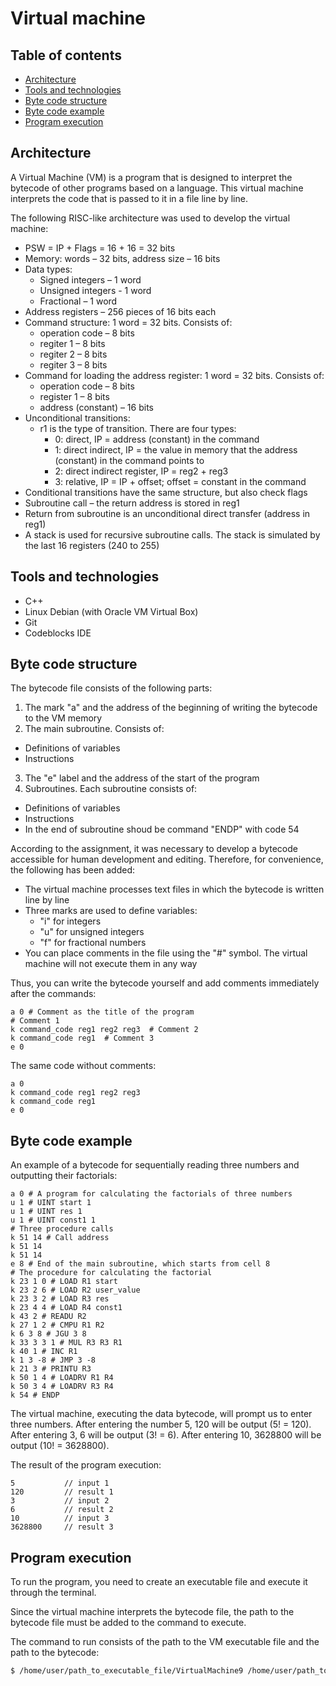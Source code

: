 # Virtual machine

## Table of contents
* [Architecture](#architecture)
* [Tools and technologies](#tools-and-technologies)
* [Byte code structure](#byte-code-structure)
* [Byte code example](#byte-code-example)
* [Program execution](#program-execution)

<a name="architecture"></a>
## Architecture

A Virtual Machine (VM) is a program that is designed to interpret the bytecode of other programs based on a language.
This virtual machine interprets the code that is passed to it in a file line by line.

The following RISC-like architecture was used to develop the virtual machine:
* PSW = IP + Flags = 16 + 16 = 32 bits
* Memory: words – 32 bits, address size – 16 bits
* Data types:
  - Signed integers – 1 word
  - Unsigned integers - 1 word
  - Fractional – 1 word
* Address registers – 256 pieces of 16 bits each
* Command structure: 1 word = 32 bits. Consists of:
  - operation code – 8 bits
  - regiter 1 – 8 bits
  - regiter 2 – 8 bits
  - regiter 3 – 8 bits
* Command for loading the address register: 1 word = 32 bits. Consists of:
  - operation code – 8 bits
  - register 1 – 8 bits
  - address (constant) – 16 bits
* Unconditional transitions:
  - r1 is the type of transition. There are four types:
     - 0: direct, IP = address (constant) in the command
     - 1: direct indirect, IP = the value in memory that the address (constant) in the command points to
     - 2: direct indirect register, IP = reg2 + reg3
     - 3: relative, IP = IP + offset; offset = constant in the command
* Conditional transitions have the same structure, but also check flags
* Subroutine call – the return address is stored in reg1
* Return from subroutine is an unconditional direct transfer (address in reg1)
* A stack is used for recursive subroutine calls. The stack is simulated by the last 16 registers (240 to 255)

<a name="tools"></a>
## Tools and technologies
* C++
* Linux Debian (with Oracle VM Virtual Box)
* Git
* Codeblocks IDE


<a name="Byte code structure"></a>
## Byte code structure

The bytecode file consists of the following parts:
1. The mark "a" and the address of the beginning of writing the bytecode to the VM memory
2. The main subroutine. Consists of:
  - Definitions of variables
  - Instructions
3. The "e" label and the address of the start of the program
4. Subroutines. Each subroutine consists of:
  - Definitions of variables
  - Instructions
  - In the end of subroutine shoud be command "ENDP" with code 54

According to the assignment, it was necessary to develop a bytecode accessible for human development and editing. Therefore, for convenience, the following has been added:
* The virtual machine processes text files in which the bytecode is written line by line
* Three marks are used to define variables: 
  - "i" for integers
  - "u" for unsigned integers
  - "f" for fractional numbers
* You can place comments in the file using the "#" symbol. The virtual machine will not execute them in any way

Thus, you can write the bytecode yourself and add comments immediately after the commands:
```
a 0 # Comment as the title of the program
# Comment 1
k command_code reg1 reg2 reg3  # Comment 2
k command_code reg1  # Comment 3
e 0
```

The same code without comments:
```
a 0
k command_code reg1 reg2 reg3
k command_code reg1
e 0
```

<a name="byte_code_example"></a>
## Byte code example
An example of a bytecode for sequentially reading three numbers and outputting their factorials:
```
a 0 # A program for calculating the factorials of three numbers
u 1 # UINT start 1
u 1 # UINT res 1
u 1 # UINT const1 1
# Three procedure calls
k 51 14 # Call address
k 51 14
k 51 14
e 8 # End of the main subroutine, which starts from cell 8
# The procedure for calculating the factorial
k 23 1 0 # LOAD R1 start
k 23 2 6 # LOAD R2 user_value
k 23 3 2 # LOAD R3 res
k 23 4 4 # LOAD R4 const1
k 43 2 # READU R2
k 27 1 2 # CMPU R1 R2
k 6 3 8 # JGU 3 8
k 33 3 3 1 # MUL R3 R3 R1
k 40 1 # INC R1
k 1 3 -8 # JMP 3 -8
k 21 3 # PRINTU R3
k 50 1 4 # LOADRV R1 R4
k 50 3 4 # LOADRV R3 R4
k 54 # ENDP

```
The virtual machine, executing the data bytecode, will prompt us to enter three numbers. After entering the number 5, 120 will be output (5! = 120). After entering 3, 6 will be output (3! = 6). After entering 10, 3628800 will be output (10! = 3628800).

The result of the program execution:
```
5           // input 1
120         // result 1
3           // input 2
6           // result 2
10          // input 3
3628800     // result 3
```

<a name="program_execution"></a>
## Program execution

To run the program, you need to create an executable file and execute it through the terminal. 

Since the virtual machine interprets the bytecode file, the path to the bytecode file must be added to the command to execute.

The command to run consists of the path to the VM executable file and the path to the bytecode: 
```bash
$ /home/user/path_to_executable_file/VirtualMachine9 /home/user/path_to_bytecode_file/file.txt
```
